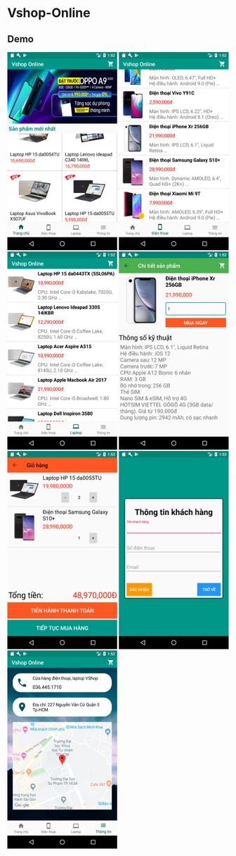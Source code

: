 # Vshop-Online

## Demo

<img src = "images/home.png" width="250" height="450">  <img src = "images/smartphone.png" width="250" height="450">  <img src = "images/laptop.png" width="250" height="450">  <img src = "images/product_detail.png" width="250" height="450">  <img src = "images/cart.png" width="250" height="450">  <img src = "images/information.png" width="250" height="450"> <img src = "images/address.png" width="250" height="450">
